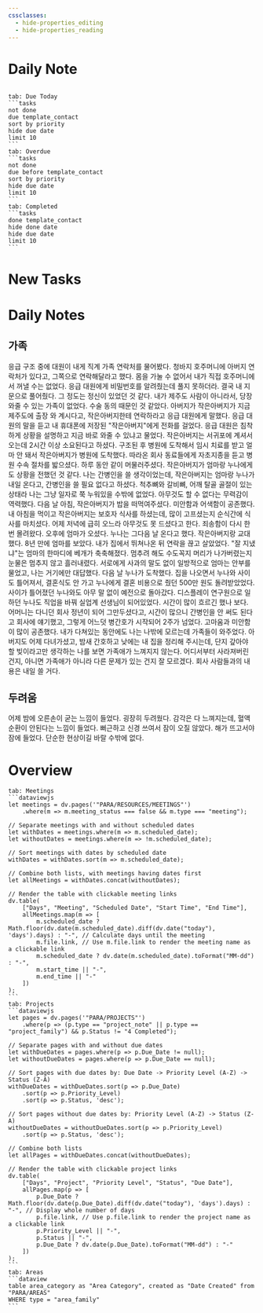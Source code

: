 ```yaml
---
cssclasses:
  - hide-properties_editing
  - hide-properties_reading
---
```

# Daily Note
```calendar-nav
```
````tabs
tab: Due Today
```tasks
not done
due template_contact
sort by priority
hide due date
limit 10
```
tab: Overdue
```tasks 
not done 
due before template_contact
sort by priority
hide due date
limit 10
```
tab: Completed
```tasks
done template_contact
hide done date
hide due date
limit 10
```
````
# New Tasks


# Daily Notes
## 가족

응급 구조 중에 대원이 내게 직계 가족 연락처를 물어봤다. 청바지 호주머니에 아버지 연락처가 있다고, 그쪽으로 연락해달라고 했다. 몸을 가눌 수 없어서 내가 직접 호주머니에서 꺼낼 수는 없었다. 응급 대원에게 비밀번호를 알려줬는데 풀지 못하더라. 결국 내 지문으로 풀어줬다. 그 정도는 정신이 있었던 것 같다.
내가 제주도 사람이 아니라서, 당장 와줄 수 있는 가족이 없었다. 수술 동의 때문인 것 같았다. 아버지가 작은아버지가 지금 제주도에 출장 와 계시다고, 작은아버지한테 연락하라고 응급 대원에게 말했다. 응급 대원의 말을 듣고 내 휴대폰에 저장된 "작은아버지"에게 전화를 걸었다. 응급 대원은 침착하게 상황을 설명하고 지금 바로 와줄 수 있냐고 물었다. 작은아버지는 서귀포에 계셔서 오는데 2시간 이상 소요된다고 하셨다.
구조된 후 병원에 도착해서 임시 치료를 받고 얼마 안 돼서 작은아버지가 병원에 도착했다. 따라온 회사 동료들에게 자초지종을 듣고 병원 수속 절차를 밟으셨다. 하루 동안 같이 머물러주셨다. 작은아버지가 엄마랑 누나에게도 상황을 전했던 것 같다. 나는 간병인을 쓸 생각이었는데, 작은아버지는 엄마랑 누나가 내일 온다고, 간병인을 쓸 필요 없다고 하셨다.
척추뼈와 갈비뼈, 어깨 탈골 골절이 있는 상태라 나는 그냥 일자로 쭉 누워있을 수밖에 없었다. 아무것도 할 수 없다는 무력감이 역력했다.
다음 날 아침, 작은아버지가 밥을 떠먹여주셨다. 미안함과 어색함이 공존했다. 내 아침을 먹이고 작은아버지는 보호자 식사를 하셨는데, 많이 고프셨는지 순식간에 식사를 마치셨다. 어제 저녁에 급히 오느라 아무것도 못 드셨다고 한다. 죄송함이 다시 한번 몰려왔다.
오후에 엄마가 오셨다. 누나는 그다음 날 온다고 했다. 작은아버지랑 교대했다. 8년 만에 엄마를 보았다. 내가 집에서 뛰쳐나온 뒤 연락을 끊고 살았었다. "잘 지냈냐"는 엄마의 한마디에 베개가 축축해졌다. 멈추려 해도 수도꼭지 머리가 나가버렸는지 눈물은 멈추지 않고 흘러내렸다. 서로에게 사과의 말도 없이 일방적으로 엄마는 안부를 물었고, 나는 거기에만 대답했다.
다음 날 누나가 도착했다. 집을 나오면서 누나와 사이도 틀어져서, 결혼식도 안 가고 누나에게 결혼 비용으로 줬던 500만 원도 돌려받았었다. 사이가 틀어졌던 누나와도 아무 말 없이 예전으로 돌아갔다. 디스플레이 연구원으로 일하던 누나도 직업을 바꿔 실업계 선생님이 되어있었다. 시간이 많이 흐르긴 했나 보다.
어머니는 다니던 회사 정년이 되어 그만두셨다고, 시간이 많으니 간병인을 안 써도 된다고 회사에 얘기했고, 그렇게 어느덧 병간호가 시작되어 2주가 넘었다.
고마움과 미안함이 많이 공존했다. 내가 다쳐있는 동안에도 나는 나밖에 모르는데 가족들이 와주었다. 아버지도 어제 다녀가셨고, 밤새 간호하고 낮에는 내 집을 정리해 주시는데, 단지 갚아야 할 빚이라고만 생각하는 나를 보면 가족애가 느껴지지 않는다. 어디서부터 사라져버린 건지, 아니면 가족애가 아니라 다른 문제가 있는 건지 잘 모르겠다.
회사 사람들과의 내용은 내일 쓸 거다.
## 두려움
어제 밤에 오른손이 굳는 느낌이 들었다. 굉장히 두려웠다. 감각은 다 느껴지는데, 혈액순환이 안된다는 느낌이 들었다. 뻐근하고 신경 쓰여서 잠이 오질 않았다. 해가 뜨고서야 잠에 들었다. 단순한 현상이길 바랄 수밖에 없다.






# Overview

````tabs
tab: Meetings
```dataviewjs
let meetings = dv.pages('"PARA/RESOURCES/MEETINGS"')
    .where(m => m.meeting_status === false && m.type === "meeting");

// Separate meetings with and without scheduled dates
let withDates = meetings.where(m => m.scheduled_date);
let withoutDates = meetings.where(m => !m.scheduled_date);

// Sort meetings with dates by scheduled date
withDates = withDates.sort(m => m.scheduled_date);

// Combine both lists, with meetings having dates first
let allMeetings = withDates.concat(withoutDates);

// Render the table with clickable meeting links
dv.table(
    ["Days", "Meeting", "Scheduled Date", "Start Time", "End Time"],
    allMeetings.map(m => [
        m.scheduled_date ? Math.floor(dv.date(m.scheduled_date).diff(dv.date("today"), 'days').days) : "-", // Calculate days until the meeting
        m.file.link, // Use m.file.link to render the meeting name as a clickable link
        m.scheduled_date ? dv.date(m.scheduled_date).toFormat("MM-dd") : "-",
        m.start_time || "-",
        m.end_time || "-"
    ])
);
```
tab: Projects
```dataviewjs
let pages = dv.pages('"PARA/PROJECTS"')
    .where(p => (p.type == "project_note" || p.type == "project_family") && p.Status != "4 Completed");

// Separate pages with and without due dates
let withDueDates = pages.where(p => p.Due_Date != null);
let withoutDueDates = pages.where(p => p.Due_Date == null);

// Sort pages with due dates by: Due Date -> Priority Level (A-Z) -> Status (Z-A)
withDueDates = withDueDates.sort(p => p.Due_Date)
    .sort(p => p.Priority_Level)
    .sort(p => p.Status, 'desc');

// Sort pages without due dates by: Priority Level (A-Z) -> Status (Z-A)
withoutDueDates = withoutDueDates.sort(p => p.Priority_Level)
    .sort(p => p.Status, 'desc');

// Combine both lists
let allPages = withDueDates.concat(withoutDueDates);

// Render the table with clickable project links
dv.table(
    ["Days", "Project", "Priority Level", "Status", "Due Date"],
    allPages.map(p => [
        p.Due_Date ? Math.floor(dv.date(p.Due_Date).diff(dv.date("today"), 'days').days) : "-", // Display whole number of days
        p.file.link, // Use p.file.link to render the project name as a clickable link
        p.Priority_Level || "-",
        p.Status || "-",
        p.Due_Date ? dv.date(p.Due_Date).toFormat("MM-dd") : "-"
    ])
);
```
tab: Areas
```dataview
table area_category as "Area Category", created as "Date Created" from "PARA/AREAS"
WHERE type = "area_family"
```
````


